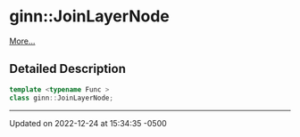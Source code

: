 # ginn::JoinLayerNode


 [More...](#detailed-description)

## Detailed Description

```cpp
template <typename Func >
class ginn::JoinLayerNode;
```

-------------------------------

Updated on 2022-12-24 at 15:34:35 -0500